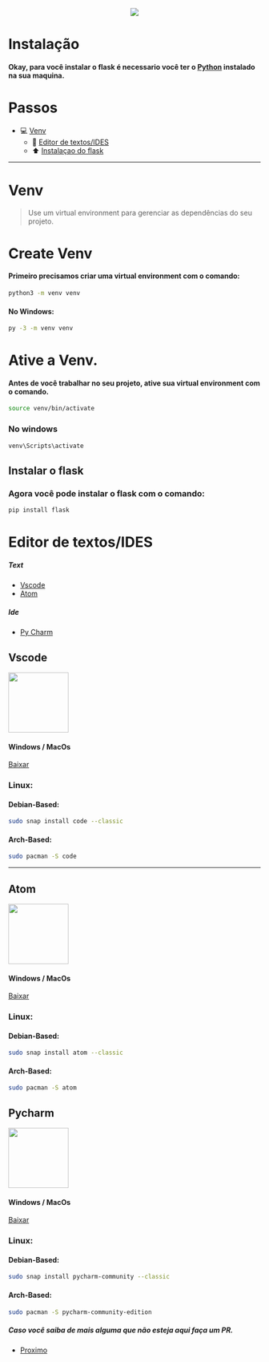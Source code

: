 <p align="center">
  <img src="https://encrypted-tbn0.gstatic.com/images?q=tbn%3AANd9GcTVGrRyh-Q55ckT98qshfXU3Fmh7-F_HD7WBSetZkwgqQKU7RW2&usqp=CAU">
</p>

# Instalação
#### Okay, para você instalar o flask é necessario você ter o [Python](https://www.python.org/) instalado na sua maquina.

# Passos

- 💻 [Venv](#venv)
   - 📝 [Editor de textos/IDES](#editor-de-textos/IDES)
   - ⬆️ [Instalaçao do flask](#instalar-o-flask)

-----

# Venv
> Use um virtual environment para gerenciar as dependências do seu projeto.

# Create Venv
#### Primeiro precisamos criar uma virtual environment com o comando:

```sh
python3 -m venv venv
```

#### No Windows:

```sh
py -3 -m venv venv
```

# Ative a Venv.
#### Antes de você trabalhar no seu projeto, ative sua virtual environment com o comando.

```sh
source venv/bin/activate
```

### No windows

```sh
venv\Scripts\activate
```

## Instalar o flask
### Agora você pode instalar o flask com o comando:

```sh
pip install flask
```

# Editor de textos/IDES

##### Text

- [Vscode](#vscode)
- [Atom](#atom)

##### Ide

- [Py Charm](#pycharm)

## Vscode

<img src='https://upload.wikimedia.org/wikipedia/commons/thumb/9/9a/Visual_Studio_Code_1.35_icon.svg/480px-Visual_Studio_Code_1.35_icon.svg.png' width=120>

#### Windows / MacOs

[Baixar](https://code.visualstudio.com/download)

### Linux:
#### Debian-Based:

```sh
sudo snap install code --classic
```

#### Arch-Based:
 
```sh
sudo pacman -S code
```

-----

## Atom

<img src='https://upload.wikimedia.org/wikipedia/commons/thumb/8/80/Atom_editor_logo.svg/838px-Atom_editor_logo.svg.png' width=120>

#### Windows / MacOs

[Baixar](https://atom.io/)

### Linux:
#### Debian-Based:

```sh
sudo snap install atom --classic
```

#### Arch-Based:
 
```sh
sudo pacman -S atom
```

## Pycharm

<img src='https://d3nmt5vlzunoa1.cloudfront.net/pycharm/files/2015/12/PyCharm_400x400_Twitter_logo_white.png' width=120>

#### Windows / MacOs

[Baixar](https://www.jetbrains.com/pt-br/pycharm/)

### Linux:
#### Debian-Based:

```sh
sudo snap install pycharm-community --classic
```

#### Arch-Based:
 
```sh
sudo pacman -S pycharm-community-edition
```

##### Caso você saiba de mais alguma que não esteja aqui faça um PR.

- [Proximo](./Start.md)
